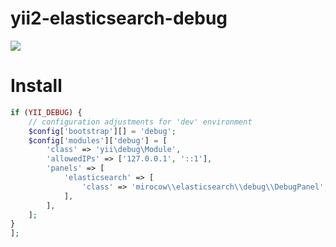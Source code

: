 # yii2-elasticsearch-debug

![](https://monosnap_files.s3.amazonaws.com/ms_61669/quYy31NVdBigm4rom6W8y1epkT5zPA/%25D0%25A0%25D0%25B5%25D0%25B7%25D1%2583%25D0%25BB%25D1%258C%25D1%2582%25D0%25B0%25D1%2582%25D1%258B%2B%25D0%25BF%25D0%25BE%25D0%25B8%25D1%2581%25D0%25BA%25D0%25B0%2B2018-10-27%2B08-57-05.png?Signature=%2Be01GljjJg302M7IU9EiCjEu1P8%3D&Expires=1540621144&AWSAccessKeyId=AKIAJG2SOFH45AI7FPOQ&response-content-disposition=attachment%3B%20filename%2A%3DUTF-8%27%27%25D0%25A0%25D0%25B5%25D0%25B7%25D1%2583%25D0%25BB%25D1%258C%25D1%2582%25D0%25B0%25D1%2582%25D1%258B%2520%25D0%25BF%25D0%25BE%25D0%25B8%25D1%2581%25D0%25BA%25D0%25B0%25202018-10-27%252008-57-05.png&response-content-type=image/png)

# Install

```php
if (YII_DEBUG) {
    // configuration adjustments for 'dev' environment
    $config['bootstrap'][] = 'debug';
    $config['modules']['debug'] = [
        'class' => 'yii\debug\Module',
        'allowedIPs' => ['127.0.0.1', '::1'],
        'panels' => [
            'elasticsearch' => [
                'class' => 'mirocow\\elasticsearch\\debug\\DebugPanel',
            ],
        ],
    ];
}
];
